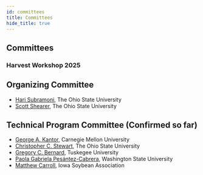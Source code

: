 ```yaml
---
id: committees
title: Committees
hide_title: true
---
```


<div class="centered-container">
  <div class="workshop-container">
    <!-- Header Section -->
    <div class="workshop-section">
      <h2 class="section-title">Committees</h2>
      <h3>Harvest Workshop 2025</h3>
    </div>
    <!-- Workshop Chairs -->
    <div class="workshop-section">
      <h2 class="section-title">Organizing Committee</h2>
      <ul>
        <li><a href="https://cse.osu.edu/people/subramoni.1">Hari Subramoni</a>, The Ohio State University</li>
        <li><a href="https://fabe.osu.edu/our-people/scott-shearer">Scott Shearer</a>, The Ohio State University</li>
      </ul>
    </div>  
    <!-- Technical Program Committee -->
    <div class="workshop-section">
    <h2 class="section-title">Technical Program Committee (Confirmed so far)</h2>
    <ul>
      <li><a href="https://www.cmu.edu/news/experts/georgea.kantor">George A. Kantor</a>, Carnegie Mellon University</li>
      <li><a href="https://cse.osu.edu/people/stewart.962">Christopher C. Stewart</a>, The Ohio State University</li>
      <li><a href="https://www.tuskegee.edu/programs-courses/colleges-schools/caens/daes/contact-us/daes-faculty/bernard-gregory">Gregory C. Bernard</a>, Tuskegee University </li>
      <li><a href="https://paolagpesantezc.wixsite.com/paolapesantezcabrera">Paola Gabriela Pesántez-Cabrera</a>, Washington State University</li>
      <li><a href="https://www.iasoybeans.com/about/staff-listing/matthew-carroll">Matthew Carroll</a>, Iowa Soybean Association</li>
    </ul>
  </div>
</div>
</div>
